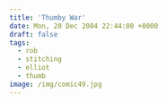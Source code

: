 ```yaml
---
title: 'Thumby War'
date: Mon, 20 Dec 2004 22:44:00 +0000
draft: false
tags:
  - rob
  - stitching
  - elliot
  - thumb
image: /img/comic49.jpg
---
```


